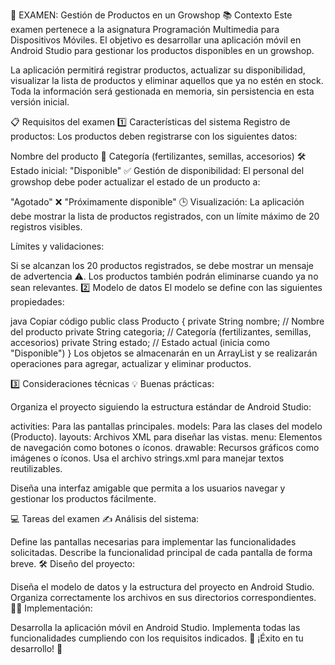 🌱 EXAMEN: Gestión de Productos en un Growshop
📚 Contexto
Este examen pertenece a la asignatura Programación Multimedia para Dispositivos Móviles. El objetivo es desarrollar una aplicación móvil en Android Studio para gestionar los productos disponibles en un growshop.

La aplicación permitirá registrar productos, actualizar su disponibilidad, visualizar la lista de productos y eliminar aquellos que ya no estén en stock. Toda la información será gestionada en memoria, sin persistencia en esta versión inicial.

📋 Requisitos del examen
1️⃣ Características del sistema
Registro de productos:
Los productos deben registrarse con los siguientes datos:

Nombre del producto 🌿
Categoría (fertilizantes, semillas, accesorios) 🛠️
Estado inicial: "Disponible" ✅
Gestión de disponibilidad:
El personal del growshop debe poder actualizar el estado de un producto a:

"Agotado" ❌
"Próximamente disponible" 🕒
Visualización:
La aplicación debe mostrar la lista de productos registrados, con un límite máximo de 20 registros visibles.

Límites y validaciones:

Si se alcanzan los 20 productos registrados, se debe mostrar un mensaje de advertencia ⚠️.
Los productos también podrán eliminarse cuando ya no sean relevantes.
2️⃣ Modelo de datos
El modelo se define con las siguientes propiedades:

java
Copiar código
public class Producto {
    private String nombre;     // Nombre del producto
    private String categoria;  // Categoría (fertilizantes, semillas, accesorios)
    private String estado;     // Estado actual (inicia como "Disponible")
}
Los objetos se almacenarán en un ArrayList<Producto> y se realizarán operaciones para agregar, actualizar y eliminar productos.

3️⃣ Consideraciones técnicas
💡 Buenas prácticas:

Organiza el proyecto siguiendo la estructura estándar de Android Studio:

activities: Para las pantallas principales.
models: Para las clases del modelo (Producto).
layouts: Archivos XML para diseñar las vistas.
menu: Elementos de navegación como botones o íconos.
drawable: Recursos gráficos como imágenes o íconos.
Usa el archivo strings.xml para manejar textos reutilizables.

Diseña una interfaz amigable que permita a los usuarios navegar y gestionar los productos fácilmente.

💻 Tareas del examen
✍️ Análisis del sistema:

Define las pantallas necesarias para implementar las funcionalidades solicitadas.
Describe la funcionalidad principal de cada pantalla de forma breve.
🛠️ Diseño del proyecto:

Diseña el modelo de datos y la estructura del proyecto en Android Studio.
Organiza correctamente los archivos en sus directorios correspondientes.
👨‍💻 Implementación:

Desarrolla la aplicación móvil en Android Studio.
Implementa todas las funcionalidades cumpliendo con los requisitos indicados.
🌟 ¡Éxito en tu desarrollo! 🚀
